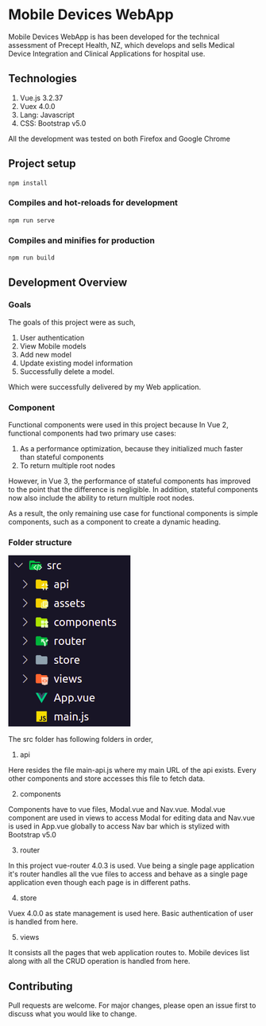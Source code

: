# Mobile Devices WebApp

Mobile Devices WebApp is  has been developed for the technical assessment of Precept Health, NZ, which develops and sells Medical Device Integration and Clinical Applications for hospital use.

## Technologies
1) Vue.js 3.2.37
2) Vuex 4.0.0
3) Lang: Javascript
4) CSS: Bootstrap v5.0

All the development was tested on both Firefox and Google Chrome

## Project setup
```
npm install
```

### Compiles and hot-reloads for development
```
npm run serve
```

### Compiles and minifies for production
```
npm run build
```
## Development Overview
### Goals

The goals of this project were as such,
1) User authentication
2) View Mobile models
3) Add new model
4) Update existing model information
5) Successfully delete a model. 

Which were successfully delivered by my Web application.

### Component
Functional components were used in this project because In Vue 2, functional components had two primary use cases:

1) As a performance optimization, because they initialized much faster than stateful components
2) To return multiple root nodes

However, in Vue 3, the performance of stateful components has improved to the point that the difference is negligible. In addition, stateful components now also include the ability to return multiple root nodes.

As a result, the only remaining use case for functional components is simple components, such as a component to create a dynamic heading.

### Folder structure
![alt text](https://github.com/ShinobiSaad/MobileDevices/blob/main/public/images/folder_structure.png?raw=true)

The src folder has following folders in order,

1) api

Here resides the file main-api.js where my main URL of the api exists. Every other components and store accesses this file to fetch data. 

2) components

Components have to vue files, Modal.vue and Nav.vue. Modal.vue component are used in views to access Modal for editing data and Nav.vue is used in App.vue globally to access Nav bar which is stylized with Bootstrap v5.0

3) router

In this project vue-router 4.0.3 is used. Vue being a single page application it's router handles all the vue files to access and behave as a single page application even though each page is in different paths.

4) store

Vuex 4.0.0 as state management is used here. Basic authentication of user is handled from here.

5) views 

It consists all the pages that web application routes to. Mobile devices list along with all the CRUD operation is handled from here.

## Contributing
Pull requests are welcome. For major changes, please open an issue first to discuss what you would like to change.
